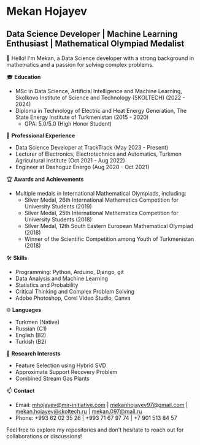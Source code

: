 # Mekan Hojayev

## Data Science Developer | Machine Learning Enthusiast | Mathematical Olympiad Medalist

👋 Hello! I'm Mekan, a Data Science developer with a strong background in mathematics and a passion for solving complex problems.

🎓 **Education**
- MSc in Data Science, Artificial Intelligence and Machine Learning, Skolkovo Institute of Science and Technology (SKOLTECH) (2022 - 2024)
- Diploma in Technology of Electric and Heat Energy Generation, The State Energy Institute of Turkmenistan (2015 - 2020)
  - GPA: 5.0/5.0 (High Honor Student)

💼 **Professional Experience**
- Data Science Developer at TrackTrack (May 2023 - Present)
- Lecturer of Electronics, Electrotechnics and Automatics, Turkmen Agricultural Institute (Oct 2021 - Aug 2022)
- Engineer at Dashoguz Energo (Aug 2020 - Oct 2021)

🏆 **Awards and Achievements**
- Multiple medals in International Mathematical Olympiads, including:
  - Silver Medal, 26th International Mathematics Competition for University Students (2019)
  - Silver Medal, 25th International Mathematics Competition for University Students (2018)
  - Silver Medal, 12th South Eastern European Mathematical Olympiad (2018)
  - Winner of the Scientific Competition among Youth of Turkmenistan (2018)

🛠️ **Skills**
- Programming: Python, Arduino, Django, git
- Data Analysis and Machine Learning
- Statistics and Probability
- Critical Thinking and Complex Problem Solving
- Adobe Photoshop, Corel Video Studio, Canva

🌐 **Languages**
- Turkmen (Native)
- Russian (C1)
- English (B2)
- Turkish (B2)

🔬 **Research Interests**
- Feature Selection using Hybrid SVD
- Approximate Support Recovery Problem
- Combined Stream Gas Plants

📫 **Contact**
- Email: mhojayev@mir-initiative.com | mekanhojayev97@gmail.com | mekan.hojayev@skoltech.ru | mekan.097@mail.ru
- Phone: +993 62 02 35 26 | +993 71 67 97 74 | +7 901 513 84 57

Feel free to explore my repositories and don't hesitate to reach out for collaborations or discussions!
